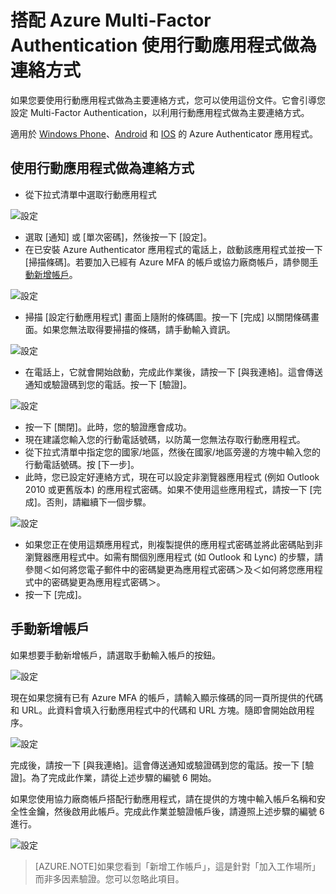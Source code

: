 <properties 
	pageTitle="搭配 Azure MFA 使用行動應用程式做為連絡方式" 
	description="此頁面會顯示使用者如何使用行動應用程式做為 Azure MFA 的主要連絡方式。" 
	services="multi-factor-authentication" 
	documentationCenter="" 
	authors="billmath" 
	manager="stevenp" 
	editor="curtland"/>

<tags 
	ms.service="multi-factor-authentication" 
	ms.workload="identity" 
	ms.tgt_pltfrm="na" 
	ms.devlang="na" 
	ms.topic="article" 
	ms.date="05/12/2016" 
	ms.author="billmath"/>

# 搭配 Azure Multi-Factor Authentication 使用行動應用程式做為連絡方式

如果您要使用行動應用程式做為主要連絡方式，您可以使用這份文件。它會引導您設定 Multi-Factor Authentication，以利用行動應用程式做為主要連絡方式。

適用於 [Windows Phone](http://www.windowsphone.com/zh-TW/store/app/azure-authenticator/03a5b2bf-6066-418f-b569-e8aecbc06e50)、[Android](https://play.google.com/store/apps/details?id=com.azure.authenticator) 和 [IOS](https://itunes.apple.com/us/app/azure-authenticator/id983156458) 的 Azure Authenticator 應用程式。

## 使用行動應用程式做為連絡方式


- 從下拉式清單中選取行動應用程式


![設定](./media/multi-factor-authentication-end-user-first-time-mobile-app/mobileapp.png)

- 選取 [通知] 或 [單次密碼]，然後按一下 [設定]。
- 在已安裝 Azure Authenticator 應用程式的電話上，啟動該應用程式並按一下 [掃描條碼]。若要加入已經有 Azure MFA 的帳戶或協力廠商帳戶，請參閱[手動新增帳戶](#adding-an-account-manually)。

![設定](./media/multi-factor-authentication-end-user-first-time-mobile-app/scan.png)

- 掃描 [設定行動應用程式] 畫面上隨附的條碼圖。按一下 [完成] 以關閉條碼畫面。如果您無法取得要掃描的條碼，請手動輸入資訊。

![設定](./media/multi-factor-authentication-end-user-first-time-mobile-app/barcode.png)

- 在電話上，它就會開始啟動，完成此作業後，請按一下 [與我連絡]。這會傳送通知或驗證碼到您的電話。按一下 [驗證]。

![設定](./media/multi-factor-authentication-end-user-first-time-mobile-app/verify.png)

- 按一下 [關閉]。此時，您的驗證應會成功。
- 現在建議您輸入您的行動電話號碼，以防萬一您無法存取行動應用程式。
- 從下拉式清單中指定您的國家/地區，然後在國家/地區旁邊的方塊中輸入您的行動電話號碼。按 [下一步]。
- 此時，您已設定好連絡方式，現在可以設定非瀏覽器應用程式 (例如 Outlook 2010 或更舊版本) 的應用程式密碼。如果不使用這些應用程式，請按一下 [完成]。否則，請繼續下一個步驟。

![設定](./media/multi-factor-authentication-end-user-first-time-mobile-app/step4.png)

- 如果您正在使用這類應用程式，則複製提供的應用程式密碼並將此密碼貼到非瀏覽器應用程式中。如需有關個別應用程式 (如 Outlook 和 Lync) 的步驟，請參閱＜如何將您電子郵件中的密碼變更為應用程式密碼＞及＜如何將您應用程式中的密碼變更為應用程式密碼＞。
- 按一下 [完成]。


## 手動新增帳戶
如果想要手動新增帳戶，請選取手動輸入帳戶的按鈕。

![設定](./media/multi-factor-authentication-end-user-first-time-mobile-app/addaccount.png)

現在如果您擁有已有 Azure MFA 的帳戶，請輸入顯示條碼的同一頁所提供的代碼和 URL。此資料會填入行動應用程式中的代碼和 URL 方塊。隨即會開始啟用程序。

![設定](./media/multi-factor-authentication-end-user-first-time-mobile-app/barcode2.png)

完成後，請按一下 [與我連絡]。這會傳送通知或驗證碼到您的電話。按一下 [驗證]。為了完成此作業，請從上述步驟的編號 6 開始。

如果您使用協力廠商帳戶搭配行動應用程式，請在提供的方塊中輸入帳戶名稱和安全性金鑰，然後啟用此帳戶。完成此作業並驗證帳戶後，請遵照上述步驟的編號 6 進行。


![設定](./media/multi-factor-authentication-end-user-first-time-mobile-app/add3rdparty.png)

>[AZURE.NOTE]如果您看到「新增工作帳戶」，這是針對「加入工作場所」而非多因素驗證。您可以忽略此項目。
 

<!---HONumber=AcomDC_0518_2016-->